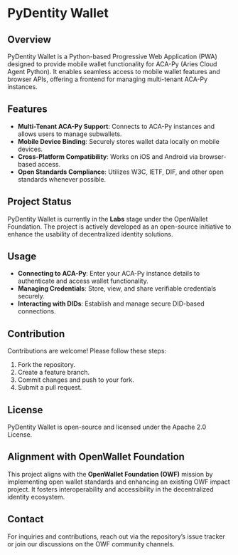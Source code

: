 # PyDentity Wallet

## Overview
PyDentity Wallet is a Python-based Progressive Web Application (PWA) designed to provide mobile wallet functionality for ACA-Py (Aries Cloud Agent Python). It enables seamless access to mobile wallet features and browser APIs, offering a frontend for managing multi-tenant ACA-Py instances.

## Features
- **Multi-Tenant ACA-Py Support**: Connects to ACA-Py instances and allows users to manage subwallets.
- **Mobile Device Binding**: Securely stores wallet data locally on mobile devices.
- **Cross-Platform Compatibility**: Works on iOS and Android via browser-based access.
- **Open Standards Compliance**: Utilizes W3C, IETF, DIF, and other open standards whenever possible.

## Project Status
PyDentity Wallet is currently in the **Labs** stage under the OpenWallet Foundation. The project is actively developed as an open-source initiative to enhance the usability of decentralized identity solutions.

## Usage
- **Connecting to ACA-Py**: Enter your ACA-Py instance details to authenticate and access wallet functionality.
- **Managing Credentials**: Store, view, and share verifiable credentials securely.
- **Interacting with DIDs**: Establish and manage secure DID-based connections.

## Contribution
Contributions are welcome! Please follow these steps:
1. Fork the repository.
2. Create a feature branch.
3. Commit changes and push to your fork.
4. Submit a pull request.

## License
PyDentity Wallet is open-source and licensed under the Apache 2.0 License.

## Alignment with OpenWallet Foundation
This project aligns with the **OpenWallet Foundation (OWF)** mission by implementing open wallet standards and enhancing an existing OWF impact project. It fosters interoperability and accessibility in the decentralized identity ecosystem.

## Contact
For inquiries and contributions, reach out via the repository’s issue tracker or join our discussions on the OWF community channels.


